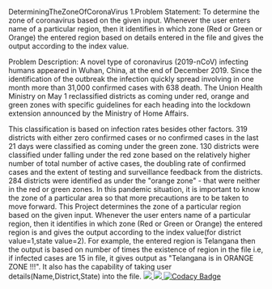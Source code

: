 DeterminingTheZoneOfCoronaVirus
1.Problem Statement: To determine the zone of coronavirus based on the given input. Whenever the user enters name of a particular region, then it identifies in which zone (Red or Green or Orange) the entered region based on details entered in the file and gives the output according to the index value.

Problem Description: A novel type of coronavirus (2019-nCoV) infecting humans appeared in Wuhan, China, at the end of December 2019. Since the identification of the outbreak the infection quickly spread involving in one month more than 31,000 confirmed cases with 638 death. The Union Health Ministry on May 1 reclassified districts as coming under red, orange and green zones with specific guidelines for each heading into the lockdown extension announced by the Ministry of Home Affairs.

This classification is based on infection rates besides other factors. 319 districts with either zero confirmed cases or no confirmed cases in the last 21 days were classified as coming under the green zone. 130 districts were classified under falling under the red zone based on the relatively higher number of total number of active cases, the doubling rate of confirmed cases and the extent of testing and surveillance feedback from the districts. 284 districts were identified as under the "orange zone" - that were neither in the red or green zones. In this pandemic situation, it is important to know the zone of a particular area so that more precautions are to be taken to move forward. This Project determines the zone of a particular region based on the given input. Whenever the user enters name of a particular region, then it identifies in which zone (Red or Green or Orange) the entered region is and gives the output according to the index value(for district value=1,state value=2). For example, the entered region is Telangana then the output is based on number of times the existence of region in the file i.e, if infected cases are 15 in file, it gives output as "Telangana is in ORANGE ZONE !!!". It also has the capability of taking user details(Name,District,State) into the file.
<a href="https://frontend.code-inspector.com/public/user/github/Shirishameda25">
   <img src="https://www.code-inspector.com/project/27677/score/svg"/>
   <img src="https://www.code-inspector.com/project/27677/status/svg"/>
</a>
[![Codacy Badge](https://app.codacy.com/project/badge/Grade/8a1266cd9adc4229994fc06b11a3cead)](https://www.codacy.com/gh/Shirishameda25/-Shirishameda25-Stepin_ParkingManagementSystem/dashboard?utm_source=github.com&amp;utm_medium=referral&amp;utm_content=Shirishameda25/-Shirishameda25-Stepin_ParkingManagementSystem&amp;utm_campaign=Badge_Grade)
